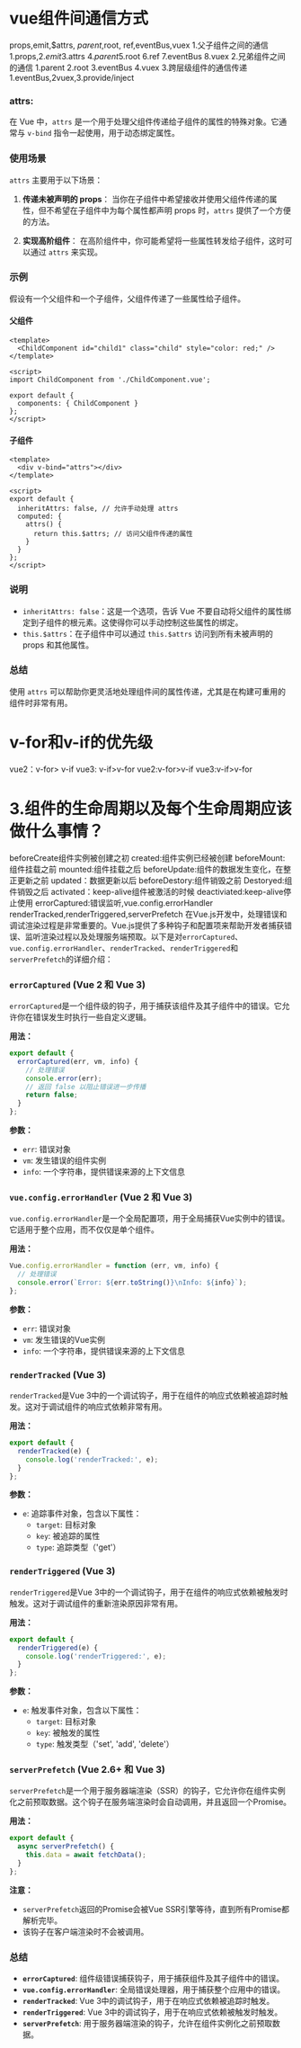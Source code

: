# vue组件间通信方式
props,emit,$attrs,
$parent,$root,
ref,eventBus,vuex 
1.父子组件之间的通信
1.props,2.$emit 3.$attrs 4.$parent 5.$root 6.ref 7.eventBus 8.vuex
2.兄弟组件之间的通信
1.parent 2.root 3.eventBus 4.vuex 
3.跨层级组件的通信传递
1.eventBus,2vuex,3.provide/inject
### attrs:
在 Vue 中，`attrs` 是一个用于处理父组件传递给子组件的属性的特殊对象。它通常与 `v-bind` 指令一起使用，用于动态绑定属性。

### 使用场景
`attrs` 主要用于以下场景：

1. **传递未被声明的 props**：
   当你在子组件中希望接收并使用父组件传递的属性，但不希望在子组件中为每个属性都声明 props 时，`attrs` 提供了一个方便的方法。

2. **实现高阶组件**：
   在高阶组件中，你可能希望将一些属性转发给子组件，这时可以通过 `attrs` 来实现。

### 示例

假设有一个父组件和一个子组件，父组件传递了一些属性给子组件。

#### 父组件

```vue
<template>
  <ChildComponent id="child1" class="child" style="color: red;" />
</template>

<script>
import ChildComponent from './ChildComponent.vue';

export default {
  components: { ChildComponent }
};
</script>
```

#### 子组件

```vue
<template>
  <div v-bind="attrs"></div>
</template>

<script>
export default {
  inheritAttrs: false, // 允许手动处理 attrs
  computed: {
    attrs() {
      return this.$attrs; // 访问父组件传递的属性
    }
  }
};
</script>
```

### 说明

- `inheritAttrs: false`：这是一个选项，告诉 Vue 不要自动将父组件的属性绑定到子组件的根元素。这使得你可以手动控制这些属性的绑定。
- `this.$attrs`：在子组件中可以通过 `this.$attrs` 访问到所有未被声明的 props 和其他属性。

### 总结

使用 `attrs` 可以帮助你更灵活地处理组件间的属性传递，尤其是在构建可重用的组件时非常有用。
# v-for和v-if的优先级
vue2：v-for> v-if 
vue3: v-if>v-for 
vue2:v-for>v-if 
vue3:v-if>v-for 
# 3.组件的生命周期以及每个生命周期应该做什么事情？
beforeCreate组件实例被创建之初
created:组件实例已经被创建
beforeMount:组件挂载之前
mounted:组件挂载之后
beforeUpdate:组件的数据发生变化，在整正更新之前
updated：数据更新以后
beforeDestory:组件销毁之前
Destoryed:组件销毁之后
activated：keep-alive组件被激活的时候
deactiviated:keep-alive停止使用
errorCaptured:错误监听,vue.config.errorHandler
renderTracked,renderTriggered,serverPrefetch
在Vue.js开发中，处理错误和调试渲染过程是非常重要的。Vue.js提供了多种钩子和配置项来帮助开发者捕获错误、监听渲染过程以及处理服务端预取。以下是对`errorCaptured`、`vue.config.errorHandler`、`renderTracked`、`renderTriggered`和`serverPrefetch`的详细介绍：

### `errorCaptured` (Vue 2 和 Vue 3)

`errorCaptured`是一个组件级的钩子，用于捕获该组件及其子组件中的错误。它允许你在错误发生时执行一些自定义逻辑。

**用法：**
```javascript
export default {
  errorCaptured(err, vm, info) {
    // 处理错误
    console.error(err);
    // 返回 false 以阻止错误进一步传播
    return false;
  }
};
```

**参数：**
- `err`: 错误对象
- `vm`: 发生错误的组件实例
- `info`: 一个字符串，提供错误来源的上下文信息

### `vue.config.errorHandler` (Vue 2 和 Vue 3)

`vue.config.errorHandler`是一个全局配置项，用于全局捕获Vue实例中的错误。它适用于整个应用，而不仅仅是单个组件。

**用法：**
```javascript
Vue.config.errorHandler = function (err, vm, info) {
  // 处理错误
  console.error(`Error: ${err.toString()}\nInfo: ${info}`);
};
```

**参数：**
- `err`: 错误对象
- `vm`: 发生错误的Vue实例
- `info`: 一个字符串，提供错误来源的上下文信息

### `renderTracked` (Vue 3)

`renderTracked`是Vue 3中的一个调试钩子，用于在组件的响应式依赖被追踪时触发。这对于调试组件的响应式依赖非常有用。

**用法：**
```javascript
export default {
  renderTracked(e) {
    console.log('renderTracked:', e);
  }
};
```

**参数：**
- `e`: 追踪事件对象，包含以下属性：
  - `target`: 目标对象
  - `key`: 被追踪的属性
  - `type`: 追踪类型（'get'）

### `renderTriggered` (Vue 3)

`renderTriggered`是Vue 3中的一个调试钩子，用于在组件的响应式依赖被触发时触发。这对于调试组件的重新渲染原因非常有用。

**用法：**
```javascript
export default {
  renderTriggered(e) {
    console.log('renderTriggered:', e);
  }
};
```

**参数：**
- `e`: 触发事件对象，包含以下属性：
  - `target`: 目标对象
  - `key`: 被触发的属性
  - `type`: 触发类型（'set', 'add', 'delete'）

### `serverPrefetch` (Vue 2.6+ 和 Vue 3)

`serverPrefetch`是一个用于服务器端渲染（SSR）的钩子，它允许你在组件实例化之前预取数据。这个钩子在服务端渲染时会自动调用，并且返回一个Promise。

**用法：**
```javascript
export default {
  async serverPrefetch() {
    this.data = await fetchData();
  }
};
```

**注意：**
- `serverPrefetch`返回的Promise会被Vue SSR引擎等待，直到所有Promise都解析完毕。
- 该钩子在客户端渲染时不会被调用。

### 总结

- **`errorCaptured`**: 组件级错误捕获钩子，用于捕获组件及其子组件中的错误。
- **`vue.config.errorHandler`**: 全局错误处理器，用于捕获整个应用中的错误。
- **`renderTracked`**: Vue 3中的调试钩子，用于在响应式依赖被追踪时触发。
- **`renderTriggered`**: Vue 3中的调试钩子，用于在响应式依赖被触发时触发。
- **`serverPrefetch`**: 用于服务器端渲染的钩子，允许在组件实例化之前预取数据。

